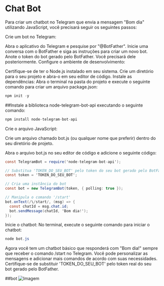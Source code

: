 # Chat Bot

Para criar um chatbot no Telegram que envia a mensagem "Bom dia" utilizando JavaScript, você precisará seguir os seguintes passos:

Crie um bot no Telegram:

Abra o aplicativo do Telegram e pesquise por "@BotFather".
Inicie uma conversa com o BotFather e siga as instruções para criar um novo bot.
Anote o token do bot gerado pelo BotFather. Você precisará dele posteriormente.
Configure o ambiente de desenvolvimento:

Certifique-se de ter o Node.js instalado em seu sistema.
Crie um diretório para o seu projeto e abra-o em seu editor de código.
Instale as dependências:
Abra o terminal na pasta do projeto e execute o seguinte comando para criar um arquivo package.json:

```csharp
npm init -y
```
##Instale a biblioteca node-telegram-bot-api executando o seguinte comando:

```csharp
npm install node-telegram-bot-api
```
Crie o arquivo JavaScript:

Crie um arquivo chamado bot.js (ou qualquer nome que preferir) dentro do seu diretório de projeto.

Abra o arquivo bot.js no seu editor de código e adicione o seguinte código:
```csharp
const TelegramBot = require('node-telegram-bot-api');

// Substitua 'TOKEN_DO_SEU_BOT' pelo token do seu bot gerado pelo BotFather
const token = 'TOKEN_DO_SEU_BOT';

// Cria uma instância do bot
const bot = new TelegramBot(token, { polling: true });

// Manipula o comando '/start'
bot.onText(/\/start/, (msg) => {
  const chatId = msg.chat.id;
  bot.sendMessage(chatId, 'Bom dia!');
});
```
Inicie o chatbot:
No terminal, execute o seguinte comando para iniciar o chatbot:
```csharp
node bot.js
```
Agora você tem um chatbot básico que responderá com "Bom dia!" sempre que receber o comando /start no Telegram. Você pode personalizar as mensagens e adicionar mais comandos de acordo com suas necessidades. Certifique-se de substituir 'TOKEN_DO_SEU_BOT' pelo token real do seu bot gerado pelo BotFather.

##bot
![Imagem](https://web.whatsapp.com/808b25b5-7053-43e7-8f4b-617d5c2edaa0)
